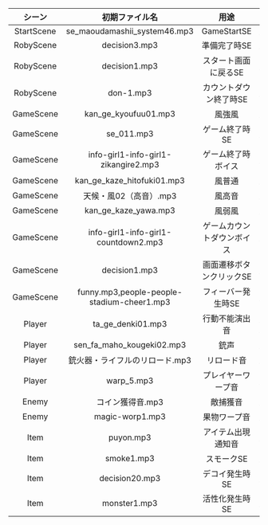 | シーン | 初期ファイル名 | 用途 | URL | 現在ファイル名 |
|:------:|:--------------:|:----:|:---|:--------:|
|StartScene | se_maoudamashii_system46.mp3 | GameStartSE | http://maoudamashii.jokersounds.com/archives/se_maoudamashii_system46.html | GameStartSe.mp3 |
| RobyScene | decision3.mp3 | 準備完了時SE | https://soundeffect-lab.info/sound/button/ | ReadySe.mp3 |
| RobyScene | decision1.mp3 | スタート画面に戻るSE | https://soundeffect-lab.info/sound/button/ | BackStartSceneSe.mp3 |
| RobyScene | don-1.mp3 | カウントダウン終了時SE | https://soundeffect-lab.info/sound/anime/ | CountDownEnd.mp3 |
|GameScene |kan_ge_kyoufuu01.mp3 | 風強風 | https://on-jin.com/sound/kan.php?kate=%E9%A2%A8 | HighWindsSe.mp3 |
|GameScene |se_011.mp3 | ゲーム終了時SE |http://www.369musiq.com/songbank/se_music/ | GameEndSe.mp3 |
|GameScene |info-girl1-info-girl1-zikangire2.mp3 | ゲーム終了時ボイス |https://soundeffect-lab.info/sound/voice/ | GameEndVoice.mp3 |
|GameScene |kan_ge_kaze_hitofuki01.mp3 | 風普通 | https://on-jin.com/sound/kan.php?kate=%E9%A2%A8 | NormalWindsSe.mp3 |
|GameScene | 天候・風02（高音）.mp3 | 風高音 | https://dova-s.jp/bgm/play7755.html | HighWindsSe2.mp3 |
|GameScene | kan_ge_kaze_yawa.mp3 |風弱風 | https://on-jin.com/sound/kan.php?kate=%E9%A2%A8 | LowWindsSe.mp3 |
|GameScene | info-girl1-info-girl1-countdown2.mp3 | ゲームカウントダウンボイス |https://soundeffect-lab.info/sound/voice/ | CountDownVoice.mp3 |
|GameScene | decision1.mp3 | 画面遷移ボタンクリックSE | https://soundeffect-lab.info/sound/button/ | ChangeScene.mp3 |
|GameScene | funny.mp3,people-people-stadium-cheer1.mp3 | フィーバー発生時SE | http://taira-komori.jpn.org/anime01.html , https://soundeffect-lab.info/sound/voice/people.html | FeverStartSe.mp3 |
|Player | ta_ge_denki01.mp3 | 行動不能演出音 |https://on-jin.com/sound/listshow.php?pagename=meka&title=%E9%9B%BB%E6%B0%97%E3%83%93%E3%83%AA%E3%83%93%E3%83%AA&janl=%E6%A9%9F%E6%A2%B0%E7%B3%BB%E9%9F%B3&bunr=%E9%9B%BB%E5%AD%90%E6%A9%9F%E5%99%A8&kate=%E6%A9%9F%E5%99%A8%E3%83%BB%E6%A9%9F%E6%9D%90 | IncapacitatedSe.mp3 |
|Player | sen_fa_maho_kougeki02.mp3 | 銃声 |https://on-jin.com/sound/sen.php | GunshotSe.mp3 |
|Player | 銃火器・ライフルのリロード.mp3 | リロード音 | https://on-jin.com/sound/sen.php | GunReloadSe.mp3 |
|Player | warp_5.mp3 | プレイヤーワープ音 |http://www.senses-circuit.com/material/se_space.html | PlayerWarpSe.mp3 |
|Enemy | コイン獲得音.mp3 | 敵捕獲音 | https://dova-s.jp/se/play538.html | FruitCaptureSe.mp3 |
|Enemy | magic-worp1.mp3 | 果物ワープ音 |https://soundeffect-lab.info/sound/battle/ | FruitWarpSe.mp3 |
|Item | puyon.mp3 | アイテム出現通知音 | https://soundeffect-lab.info/sound/anime/ | ItemPopSe.mp3 |
|Item |smoke1.mp3  |スモークSE  |https://soundeffect-lab.info/sound/anime/ | SmokeSe.mp3 |
|Item | decision20.mp3 | デコイ発生時SE |https://soundeffect-lab.info/sound/button/ | DecoySe.mp3 |
|Item | monster1.mp3 | 活性化発生時SE |https://soundeffect-lab.info/sound/battle/ | StrongSe.mp3 |
